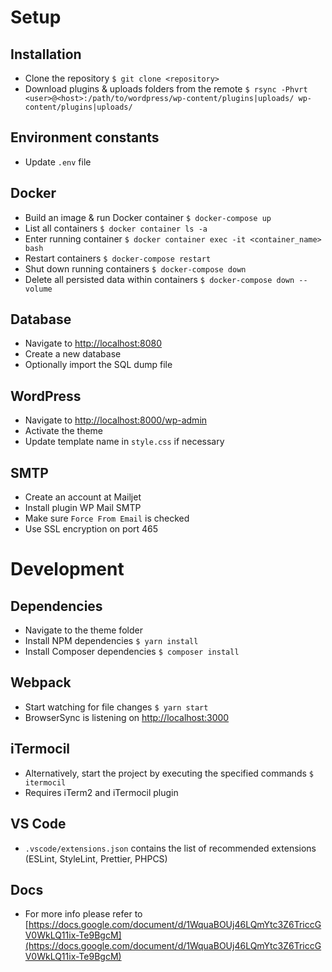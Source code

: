 # Setup

## Installation

- Clone the repository `$ git clone <repository>`
- Download plugins & uploads folders from the remote `$ rsync -Phvrt <user>@<host>:/path/to/wordpress/wp-content/plugins|uploads/ wp-content/plugins|uploads/`

## Environment constants

- Update `.env` file

## Docker

- Build an image & run Docker container `$ docker-compose up`
- List all containers `$ docker container ls -a`
- Enter running container `$ docker container exec -it <container_name> bash`
- Restart containers `$ docker-compose restart`
- Shut down running containers `$ docker-compose down`
- Delete all persisted data within containers `$ docker-compose down --volume`

## Database

- Navigate to [http://localhost:8080](http://localhost:8080)
- Create a new database
- Optionally import the SQL dump file

## WordPress

- Navigate to [http://localhost:8000/wp-admin](http://localhost:8000/wp-admin)
- Activate the theme
- Update template name in `style.css` if necessary

## SMTP

- Create an account at Mailjet
- Install plugin WP Mail SMTP
- Make sure `Force From Email` is checked
- Use SSL encryption on port 465

# Development

## Dependencies

- Navigate to the theme folder
- Install NPM dependencies `$ yarn install`
- Install Composer dependencies `$ composer install`

## Webpack

- Start watching for file changes `$ yarn start`
- BrowserSync is listening on [http://localhost:3000](http://localhost:3000)

## iTermocil

- Alternatively, start the project by executing the specified commands `$ itermocil`
- Requires iTerm2 and iTermocil plugin

## VS Code

- `.vscode/extensions.json` contains the list of recommended extensions (ESLint, StyleLint, Prettier, PHPCS)

## Docs

- For more info please refer to [https://docs.google.com/document/d/1WquaBOUj46LQmYtc3Z6TriccGV0WkLQ11ix-Te9BgcM](https://docs.google.com/document/d/1WquaBOUj46LQmYtc3Z6TriccGV0WkLQ11ix-Te9BgcM)
